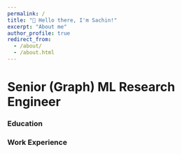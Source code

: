 ```yaml
---
permalink: /
title: "👋 Hello there, I'm Sachin!"
excerpt: "About me"
author_profile: true
redirect_from: 
  - /about/
  - /about.html
---
```


# Senior (Graph) ML Research Engineer


### Education


### Work Experience